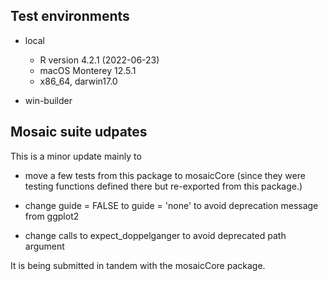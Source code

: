 ## Test environments

* local
    * R version 4.2.1 (2022-06-23)
    * macOS Monterey 12.5.1
    * x86_64, darwin17.0

* win-builder

## Mosaic suite udpates

This is a minor update mainly to 

* move a few tests from this package to mosaicCore (since they were testing 
functions defined there but re-exported from this package.)

* change guide = FALSE to guide = 'none' to avoid deprecation message from ggplot2

* change calls to expect_doppelganger to avoid deprecated path argument

It is being submitted in tandem with the mosaicCore package.